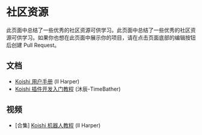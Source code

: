 # 社区资源

此页面中总结了一些优秀的社区资源可供学习。此页面中总结了一些优秀的社区资源可供学习。如果你也想在此页面中展示你的项目，请在点击页面底部的编辑按钮后创建 Pull Request。

## 文档

- [Koishi 用户手册](https://koishi.ilharper.com/) (Il Harper)
- [Koishi 插件开发入门教程](https://mp.weixin.qq.com/mp/appmsgalbum?action=getalbum&album_id=2700565655187865601) (沐辰-TimeBather)

## 视频

- [合集] [Koishi 机器人教程](https://space.bilibili.com/23224916/channel/collectiondetail?sid=1049866) (Il Harper)
